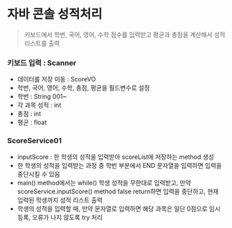 # 자바 콘솔 성적처리
> 키보드에서 학번, 국어, 영어, 수학 점수를 입력받고 평균과 총점을 계산해서 성적 리스트를 출력

### 키보드 입력 : Scanner
 * 데이터를 저장 이동 : ScoreVO
 * 학번, 국어, 영어, 수학, 총점, 평균을 필드변수로 설정
 * 학번 : String 001~
 * 각 과목 성적 : int
 * 총점 : int
 * 평균 : float
 
### ScoreService01
 * inputScore : 한 학생의 성적을 입력받아 scoreList에 저장하는 method 생성
 * 한 학생의 성적을 입력받는 과정 중 학번 부분에서 END 문자열을 입력하면 입력을 중단시킬 수 있음
 * main() method에서는 while() 학생 성적을 무한대로 입력받고, 만약 scoreService.inputScore() method false return하면 입력을 중단하고, 현재 입력된 학생까지 성적 리스트 출력
 * 학생의 성적을 입력할 때, 만약 문자열로 입력하면 해당 과목은 일단 0점으로 임시 등록, 오류가 나지 않도록 try 처리